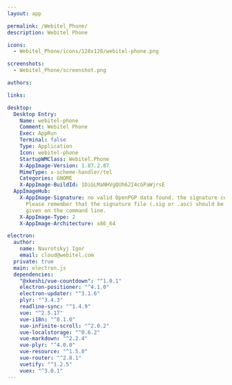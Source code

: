 ```yaml
---
layout: app

permalink: /Webitel_Phone/
description: Webitel Phone

icons:
  - Webitel_Phone/icons/128x128/webitel-phone.png

screenshots:
  - Webitel_Phone/screenshot.png

authors:

links:

desktop:
  Desktop Entry:
    Name: webitel-phone
    Comment: Webitel Phone
    Exec: AppRun
    Terminal: false
    Type: Application
    Icon: webitel-phone
    StartupWMClass: Webitel.Phone
    X-AppImage-Version: 1.87.2.87
    MimeType: x-scheme-handler/tel
    Categories: GNOME
    X-AppImage-BuildId: 1DiGLMaNHVgQUh62I4cGPaWjrsE
  AppImageHub:
    X-AppImage-Signature: no valid OpenPGP data found. the signature could not be verified.
      Please remember that the signature file (.sig or .asc) should be the first file
      given on the command line.
    X-AppImage-Type: 2
    X-AppImage-Architecture: x86_64

electron:
  author:
    name: Navrotskyj Igor
    email: cloud@webitel.com
  private: true
  main: electron.js
  dependencies:
    "@xkeshi/vue-countdown": "^1.0.1"
    electron-positioner: "^4.1.0"
    electron-updater: "^3.1.6"
    plyr: "^3.4.3"
    readline-sync: "^1.4.9"
    vue: "^2.5.17"
    vue-i18n: "^8.1.0"
    vue-infinite-scroll: "^2.0.2"
    vue-localstorage: "^0.6.2"
    vue-markdown: "^2.2.4"
    vue-plyr: "^4.0.0"
    vue-resource: "^1.5.0"
    vue-router: "^2.8.1"
    vuetify: "^1.2.5"
    vuex: "^3.0.1"
---
```

